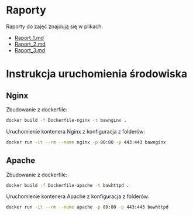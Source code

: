 # Raporty

Raporty do zajęć znajdują się w plikach:
 - [Raport_1.md](../Raport_1.md)
 - [Raport_2.md](../Raport_2.md)
 - [Raport_3.md](../Raport_3.md)

# Instrukcja uruchomienia środowiska

## Nginx

Zbudowanie z dockerfile:

```bash
docker build -f Dockerfile-nginx -t bawnginx .
```

Uruchomienie kontenera Nginx z konfiguracja z folderów:

```bash
docker run -it --rm --name nginx -p 80:80 -p 443:443 bawnginx
```

## Apache

Zbudowanie z dockerfile:

```bash
docker build -f Dockerfile-apache -t bawhttpd .
```

Uruchomienie kontenera Apache z konfiguracja z folderów:

```bash
docker run -it --rm --name apache -p 80:80 -p 443:443 bawhttpd
```